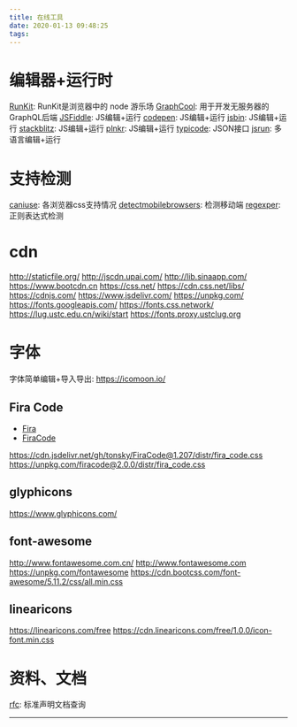 ```yaml
---
title: 在线工具
date: 2020-01-13 09:48:25
tags:
---
```


# 编辑器+运行时

[RunKit](https://runkit.com/home): RunKit是浏览器中的 node 游乐场
[GraphCool](https://www.graph.cool/): 用于开发无服务器的GraphQL后端
[JSFiddle](https://jsfiddle.net/): JS编辑+运行
[codepen](https://codepen.io/): JS编辑+运行
[jsbin](http://jsbin.com/): JS编辑+运行
[stackblitz](https://stackblitz.com/): JS编辑+运行
[plnkr](http://next.plnkr.co/edit/): JS编辑+运行
[typicode](https://jsonplaceholder.typicode.com/): JSON接口
[jsrun](http://jsrun.pro/): 多语言编辑+运行

<!-- more -->

# 支持检测

[caniuse](https://caniuse.com/): 各浏览器css支持情况
[detectmobilebrowsers](http://detectmobilebrowsers.com/): 检测移动端
[regexper](https://regexper.com/): 正则表达式检测

# cdn

http://staticfile.org/
http://jscdn.upai.com/
http://lib.sinaapp.com/
https://www.bootcdn.cn
https://css.net/
https://cdn.css.net/libs/
https://cdnjs.com/
https://www.jsdelivr.com/
https://unpkg.com/
https://fonts.googleapis.com/
https://fonts.css.network/
https://lug.ustc.edu.cn/wiki/start
https://fonts.proxy.ustclug.org

# 字体

字体简单编辑+导入导出: https://icomoon.io/

## Fira Code
- [Fira](https://github.com/mozilla/Fira)
- [FiraCode](https://github.com/tonsky/FiraCode)

https://cdn.jsdelivr.net/gh/tonsky/FiraCode@1.207/distr/fira_code.css
https://unpkg.com/firacode@2.0.0/distr/fira_code.css

## glyphicons

https://www.glyphicons.com/

## font-awesome

http://www.fontawesome.com.cn/ http://www.fontawesome.com
https://unpkg.com/fontawesome https://cdn.bootcss.com/font-awesome/5.11.2/css/all.min.css

## linearicons

https://linearicons.com/free
https://cdn.linearicons.com/free/1.0.0/icon-font.min.css

# 资料、文档

[rfc](https://www.ietf.org/rfc): 标准声明文档查询

---